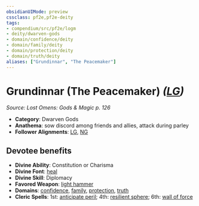```yaml
---
obsidianUIMode: preview
cssclass: pf2e,pf2e-deity
tags:
- compendium/src/pf2e/logm
- deity/dwarven-gods
- domain/confidence/deity
- domain/family/deity
- domain/protection/deity
- domain/truth/deity
aliases: ["Grundinnar", "The Peacemaker"]
---
```

# Grundinnar (The Peacemaker) *([LG](../../../rules/traits/lawful-goo-b1.md))*  
*Source: Lost Omens: Gods & Magic p. 126*  

- **Category**: Dwarven Gods
- **Anathema**: sow discord among friends and allies, attack during parley
- **Follower Alignments**: [LG](../../../rules/traits/lawful-goo-b1.md), [NG](../../../rules/traits/neutral-good-b1.md)

## Devotee benefits

- **Divine Ability**: Constitution or Charisma
- **Divine Font**: [heal](../../spells/heal.md)
- **Divine Skill**: Diplomacy
- **Favored Weapon**: [light hammer](../../equipment/items/light-hammer.md)
- **Domains**: [confidence](../domains.md#Confidence), [family](../domains.md#Family), [protection](../domains.md#Protection), [truth](../domains.md#Truth)
- **Cleric Spells**: 1st: [anticipate peril](../../spells/anticipate-peril-logm.md); 4th: [resilient sphere](../../spells/resilient-sphere.md); 6th: [wall of force](../../spells/wall-of-force.md)